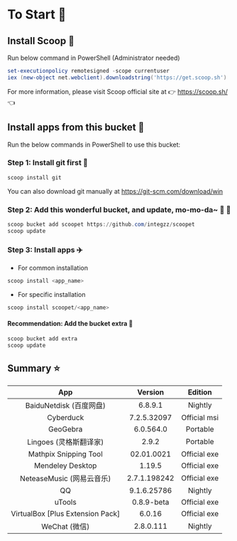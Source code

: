 # To Start 🏃

## Install Scoop 🚴

Run below command in PowerShell (Administrator needed)

``` powershell
set-executionpolicy remotesigned -scope currentuser
iex (new-object net.webclient).downloadstring('https://get.scoop.sh')
```

For more information, please visit Scoop official site at 👉 https://scoop.sh/ 👈

## Install apps from this bucket 🚗

Run the below commands in PowerShell to use this bucket:

### Step 1: Install git first 🎫

```powershell
scoop install git
```

You can also download git manually at https://git-scm.com/download/win

### Step 2: Add this wonderful bucket, and update, mo-mo-da~ 💋 🚅

```powershell
scoop bucket add scoopet https://github.com/integzz/scoopet
scoop update
```

###  Step 3: Install apps ✈️

- For common installation

``` powershell
scoop install <app_name>
```

- For specific installation

```powershell
scoop install scoopet/<app_name>
```

#### Recommendation: Add the bucket extra 💯

``` powershell
scoop bucket add extra
scoop update
```

## Summary ⭐️

|               App                |   Version    |   Edition    |
| :------------------------------: | :----------: | :----------: |
|     BaiduNetdisk  (百度网盘)     |   6.8.9.1    |   Nightly    |
|            Cyberduck             | 7.2.5.32097  | Official msi |
|             GeoGebra             |  6.0.564.0   |   Portable   |
|      Lingoes (灵格斯翻译家)      |    2.9.2     |   Portable   |
|      Mathpix Snipping Tool       |  02.01.0021  | Official exe |
|         Mendeley Desktop         |    1.19.5    | Official exe |
|    NeteaseMusic  (网易云音乐)    | 2.7.1.198242 | Official exe |
|                QQ                | 9.1.6.25786  |   Nightly    |
|              uTools              |  0.8.9-beta  | Official exe |
| VirtualBox [Plus Extension Pack] |    6.0.16    | Official exe |
|          WeChat  (微信)          |  2.8.0.111   |   Nightly    |
